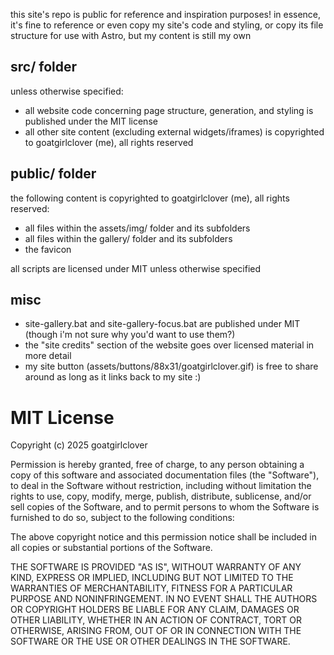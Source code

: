 this site's repo is public for reference and inspiration purposes! in essence, it's fine to reference or even copy my site's code and styling, or copy its file structure for use with Astro, but my content is still my own

## src/ folder
unless otherwise specified:
- all website code concerning page structure, generation, and styling is published under the MIT license
- all other site content (excluding external widgets/iframes) is copyrighted to goatgirlclover (me), all rights reserved

## public/ folder
the following content is copyrighted to goatgirlclover (me), all rights reserved:
- all files within the assets/img/ folder and its subfolders
- all files within the gallery/ folder and its subfolders
- the favicon

all scripts are licensed under MIT unless otherwise specified

## misc
- site-gallery.bat and site-gallery-focus.bat are published under MIT (though i'm not sure why you'd want to use them?)
- the "site credits" section of the website goes over licensed material in more detail
- my site button (assets/buttons/88x31/goatgirlclover.gif) is free to share around as long as it links back to my site :)

# MIT License
Copyright (c) 2025 goatgirlclover

Permission is hereby granted, free of charge, to any person obtaining a copy
of this software and associated documentation files (the "Software"), to deal
in the Software without restriction, including without limitation the rights
to use, copy, modify, merge, publish, distribute, sublicense, and/or sell
copies of the Software, and to permit persons to whom the Software is
furnished to do so, subject to the following conditions:

The above copyright notice and this permission notice shall be included in all
copies or substantial portions of the Software.

THE SOFTWARE IS PROVIDED "AS IS", WITHOUT WARRANTY OF ANY KIND, EXPRESS OR
IMPLIED, INCLUDING BUT NOT LIMITED TO THE WARRANTIES OF MERCHANTABILITY,
FITNESS FOR A PARTICULAR PURPOSE AND NONINFRINGEMENT. IN NO EVENT SHALL THE
AUTHORS OR COPYRIGHT HOLDERS BE LIABLE FOR ANY CLAIM, DAMAGES OR OTHER
LIABILITY, WHETHER IN AN ACTION OF CONTRACT, TORT OR OTHERWISE, ARISING FROM,
OUT OF OR IN CONNECTION WITH THE SOFTWARE OR THE USE OR OTHER DEALINGS IN THE
SOFTWARE.
